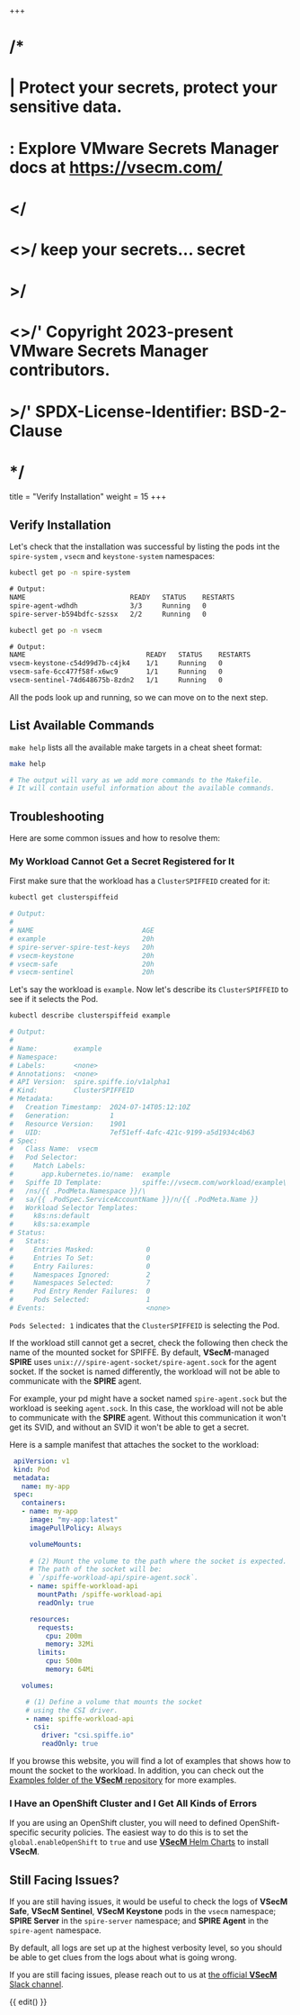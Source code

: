 +++
# /*
# |    Protect your secrets, protect your sensitive data.
# :    Explore VMware Secrets Manager docs at https://vsecm.com/
# </
# <>/  keep your secrets... secret
# >/
# <>/' Copyright 2023-present VMware Secrets Manager contributors.
# >/'  SPDX-License-Identifier: BSD-2-Clause
# */

title = "Verify Installation"
weight = 15
+++

## Verify Installation

Let's check that the installation was successful by listing the pods int
the `spire-system` , `vsecm` and `keystone-system` namespaces:

```bash
kubectl get po -n spire-system
```

```txt
# Output:
NAME                          READY   STATUS    RESTARTS      
spire-agent-wdhdh             3/3     Running   0             
spire-server-b594bdfc-szssx   2/2     Running   0             
```

```bash
kubectl get po -n vsecm
```

```txt
# Output:
NAME                              READY   STATUS    RESTARTS
vsecm-keystone-c54d99d7b-c4jk4    1/1     Running   0          
vsecm-safe-6cc477f58f-x6wc9       1/1     Running   0          
vsecm-sentinel-74d648675b-8zdn2   1/1     Running   0                   
```

All the pods look up and running, so we can move on to the next step.

## List Available Commands

`make help` lists all the available make targets in a cheat sheet format:

```bash
make help

# The output will vary as we add more commands to the Makefile.
# It will contain useful information about the available commands.
```

## Troubleshooting

Here are some common issues and how to resolve them:

### My Workload Cannot Get a Secret Registered for It

First make sure that the workload has a `ClusterSPIFFEID` created for it:

```bash
kubectl get clusterspiffeid

# Output:
#
# NAME                           AGE
# example                        20h
# spire-server-spire-test-keys   20h
# vsecm-keystone                 20h
# vsecm-safe                     20h
# vsecm-sentinel                 20h
```

Let's say the workload is `example`. Now let's describe its `ClusterSPIFFEID`
to see if it selects the Pod.

```bash
kubectl describe clusterspiffeid example

# Output:
#
# Name:         example
# Namespace:    
# Labels:       <none>
# Annotations:  <none>
# API Version:  spire.spiffe.io/v1alpha1
# Kind:         ClusterSPIFFEID
# Metadata:
#   Creation Timestamp:  2024-07-14T05:12:10Z
#   Generation:          1
#   Resource Version:    1901
#   UID:                 7ef51eff-4afc-421c-9199-a5d1934c4b63
# Spec:
#   Class Name:  vsecm
#   Pod Selector:
#     Match Labels:
#       app.kubernetes.io/name:  example
#   Spiffe ID Template:          spiffe://vsecm.com/workload/example\
#   /ns/{{ .PodMeta.Namespace }}/\
#   sa/{{ .PodSpec.ServiceAccountName }}/n/{{ .PodMeta.Name }}
#   Workload Selector Templates:
#     k8s:ns:default
#     k8s:sa:example
# Status:
#   Stats:
#     Entries Masked:             0
#     Entries To Set:             0
#     Entry Failures:             0
#     Namespaces Ignored:         2
#     Namespaces Selected:        7
#     Pod Entry Render Failures:  0
#     Pods Selected:              1
# Events:                         <none>
```

`Pods Selected: 1` indicates that the `ClusterSPIFFEID` is selecting the Pod.

If the workload still cannot get a secret, check the following then check the
name of the mounted socket for SPIFFE. By default, **VSecM**-managed **SPIRE**
uses `unix:///spire-agent-socket/spire-agent.sock` for the agent socket. If the
socket is named differently, the workload will not be able to communicate with
the **SPIRE** agent.

For example, your pd might have a socket named `spire-agent.sock` but the
workload is seeking `agent.sock`. In this case, the workload will not be able to
communicate with the **SPIRE** agent. Without this communication it won't get
its SVID, and without an SVID it won't be able to get a secret.

Here is a sample manifest that attaches the socket to the workload:

```yaml
 apiVersion: v1
 kind: Pod
 metadata:
   name: my-app
 spec:
   containers:
   - name: my-app
     image: "my-app:latest"
     imagePullPolicy: Always

     volumeMounts:
     
     # (2) Mount the volume to the path where the socket is expected.
     # The path of the socket will be:
     # `/spiffe-workload-api/spire-agent.sock`.
     - name: spiffe-workload-api
       mountPath: /spiffe-workload-api
       readOnly: true

     resources:
       requests:
         cpu: 200m
         memory: 32Mi
       limits:
         cpu: 500m
         memory: 64Mi

   volumes:

    # (1) Define a volume that mounts the socket
    # using the CSI driver.
    - name: spiffe-workload-api
      csi:
        driver: "csi.spiffe.io"
        readOnly: true
```

If you browse this website, you will find a lot of examples that shows
how to mount the socket to the workload. In addition, you can check out 
the [Examples folder of the **VSecM** repository][examples] for more examples.

[examples]: https://github.com/vmware/secrets-manager/tree/main/examples

### I Have an OpenShift Cluster and I Get All Kinds of Errors

If you are using an OpenShift cluster, you will need to defined
OpenShift-specific security policies. The easiest way to do this is to 
set the `global.enableOpenShift` to `true` and use [**VSecM** Helm 
Charts][helm-charts] to install **VSecM**.

[helm-charts]: https://artifacthub.io/packages/helm/vsecm/vsecm

## Still Facing Issues?

If you are still having issues, it would be useful to check the logs of
**VSecM Safe**, **VSecM Sentinel**, **VSecM Keystone** pods in the `vsecm`
namespace; **SPIRE Server** in the `spire-server` namespace; and **SPIRE Agent**
in the `spire-agent` namespace.

By default, all logs are set up at the highest verbosity level, so you should
be able to get clues from the logs about what is going wrong.

If you are still facing issues, please reach out to us at
[the official **VSecM** Slack channel][slack].

[slack]: https://join.slack.com/t/a-101-103-105-s/shared_invite/zt-287dbddk7-GCX495NK~FwO3bh_DAMAtQ

{{ edit() }}
